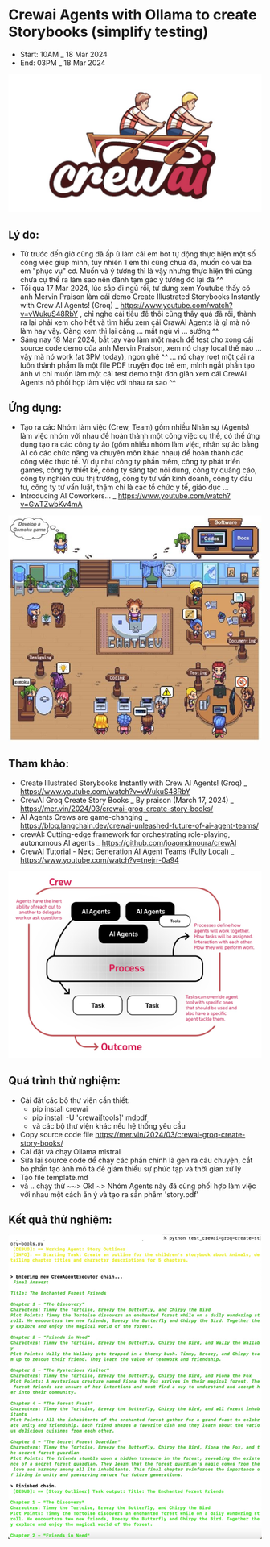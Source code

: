 # Crewai Agents with Ollama to create Storybooks (simplify testing)
- Start: 10AM _ 18 Mar 2024
- End: 03PM _ 18 Mar 2024

![alt-text](https://github.com/Mr-Jack-Tung/crewai-agents-ollama-create-storybooks/blob/main/crewai_logo.jpg)

## Lý do:
- Từ trước đến giờ cũng đã ấp ủ làm cái em bot tự động thực hiện một số công việc giúp mình, tuy nhiên 1 em thì cũng chưa đã, muốn có vài ba em "phục vụ" cơ. Muốn và ý tưởng thì là vậy nhưng thực hiện thì cũng chưa cụ thể ra làm sao nên đành tạm gác ý tưởng đó lại đã ^^
- Tối qua 17 Mar 2024, lúc sắp đi ngủ rồi, tự dưng xem Youtube thấy có anh Mervin Praison làm cái demo Create Illustrated Storybooks Instantly with Crew AI Agents! (Groq) _ https://www.youtube.com/watch?v=vWukuS48RbY , chỉ nghe cái tiêu đề thôi cũng thấy quá đã rồi, thành ra lại phải xem cho hết và tìm hiểu xem cái CrawAi Agents là gì mà nó làm hay vậy. Càng xem thì lại càng ... mất ngủ vì ... sướng ^^
- Sáng nay 18 Mar 2024, bắt tay vào làm một mạch để test cho xong cái source code demo của anh Mervin Praison, xem nó chạy local thế nào ... vậy mà nó work (at 3PM today), ngon ghê ^^ ... nó chạy roẹt một cái ra luôn thành phẩm là một file PDF truyện đọc trẻ em, mình ngắt phần tạo ảnh vì chỉ muốn làm một cái test demo thật đơn giản xem cái CrewAi Agents nó phối hợp làm việc với nhau ra sao ^^

## Ứng dụng:
- Tạo ra các Nhóm làm việc (Crew, Team) gồm nhiều Nhân sự (Agents) làm việc nhóm với nhau để hoàn thành một công việc cụ thể, có thể ứng dụng tạo ra các công ty ảo (gồm nhiều nhóm làm việc, nhân sự ảo bằng AI có các chức năng và chuyên môn khác nhau) để hoàn thành các công việc thực tế. Ví dụ như công ty phần mềm, công ty phát triển games, công ty thiết kế, công ty sáng tạo nội dung, công ty quảng cáo, công ty nghiên cứu thị trường, công ty tư vấn kinh doanh, công ty đầu tư, công ty tư vấn luật, thậm chí là các tổ chức y tế, giáo dục ...
- Introducing AI Coworkers... _ https://www.youtube.com/watch?v=GwTZwbKv4mA

![alt-text](https://github.com/Mr-Jack-Tung/crewai-agents-ollama-create-storybooks/blob/main/chat-dev-software-company-1.jpeg)

## Tham khảo:
- Create Illustrated Storybooks Instantly with Crew AI Agents! (Groq) _ https://www.youtube.com/watch?v=vWukuS48RbY
- CrewAI Groq Create Story Books _ By praison (March 17, 2024) _ https://mer.vin/2024/03/crewai-groq-create-story-books/
- AI Agents Crews are game-changing _ https://blog.langchain.dev/crewai-unleashed-future-of-ai-agent-teams/
- crewAI: Cutting-edge framework for orchestrating role-playing, autonomous AI agents _ https://github.com/joaomdmoura/crewAI
- CrewAI Tutorial - Next Generation AI Agent Teams (Fully Local) _ https://www.youtube.com/watch?v=tnejrr-0a94

![alt-text](https://github.com/Mr-Jack-Tung/crewai-agents-ollama-create-storybooks/blob/main/crewAI-mindmap.jpg)

## Quá trình thử nghiệm:
- Cài đặt các bộ thư viện cần thiết:
  - pip install crewai
  - pip install -U 'crewai[tools]' mdpdf
  - và các bộ thư viện khác nếu hệ thống yêu cầu
- Copy source code file https://mer.vin/2024/03/crewai-groq-create-story-books/
- Cài đặt và chạy Ollama mistral
- Sửa lại source code để chạy các phần chính là gen ra câu chuyện, cắt bỏ phần tạo ảnh mô tả để giảm thiểu sự phức tạp và thời gian xử lý
- Tạo file template.md
- và .. chạy thử ~~> Ok! ~> Nhóm Agents này đã cùng phối hợp làm việc với nhau một cách ăn ý và tạo ra sản phẩm 'story.pdf'

## Kết quả thử nghiệm:
![alt-text](https://github.com/Mr-Jack-Tung/crewai-agents-ollama-create-storybooks/blob/main/crewai-agents-ollama-create-storybooks_results_Screenshot%202024-03-18_01.jpg)
